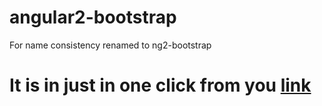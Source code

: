 # angular2-bootstrap
For name consistency renamed to ng2-bootstrap

# It is in just in one click from you [link](https://github.com/valor-software/ng2-bootstrap)
